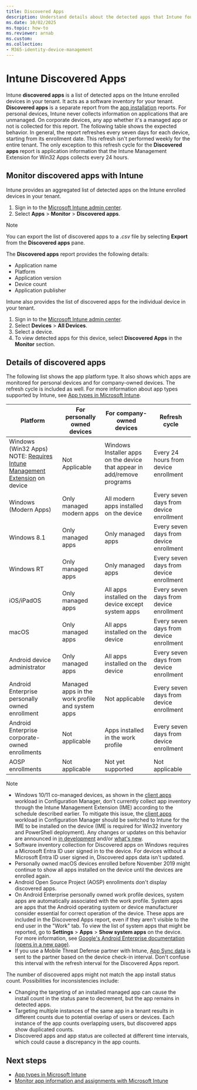 ```yaml
---
title: Discovered Apps
description: Understand details about the detected apps that Intune found on a device.
ms.date: 10/02/2025
ms.topic: how-to
ms.reviewer: arnab
ms.custom:
ms.collection:
- M365-identity-device-management
---
```


# Intune Discovered Apps

Intune **discovered apps** is a list of detected apps on the Intune enrolled devices in your tenant. It acts as a software inventory for your tenant. **Discovered apps** is a separate report from the [app installation](apps-monitor.md) reports. For personal devices, Intune never collects information on applications that are unmanaged. On corporate devices, any app whether it's a managed app or not is collected for this report. The following table shows the expected behavior. In general, the report refreshes every seven days for each device, starting from its enrollment date. This refresh isn't performed weekly for the entire tenant. The only exception to this refresh cycle for the **Discovered apps** report is application information that the Intune Management Extension for Win32 Apps collects every 24 hours.

## Monitor discovered apps with Intune

Intune provides an aggregated list of detected apps on the Intune enrolled devices in your tenant.

1. Sign in to the [Microsoft Intune admin center](https://go.microsoft.com/fwlink/?linkid=2109431).
2. Select **Apps** > **Monitor** > **Discovered apps**.

>[!NOTE]
>You can export the list of discovered apps to a *.csv* file by selecting **Export** from the **Discovered apps** pane.

The **Discovered apps** report provides the following details:

- Application name
- Platform
- Application version
- Device count
- Application publisher

Intune also provides the list of discovered apps for the individual device in your tenant.

1. Sign in to the [Microsoft Intune admin center](https://go.microsoft.com/fwlink/?linkid=2109431).
2. Select **Devices** > **All Devices**.
3. Select a device.
4. To view detected apps for this device, select **Discovered Apps** in the **Monitor** section.

## Details of discovered apps

The following list shows the app platform type. It also shows which apps are monitored for personal devices and for company-owned devices. The refresh cycle is included as well. For more information about app types supported by Intune, see [App types in Microsoft Intune](apps-add.md#app-types-in-microsoft-intune).

| Platform | For personally owned devices | For company-owned devices | Refresh cycle |
|------------------------------------------------------------------------|----------------------------------|--------------------------------------------------|---------------------------------------|
| Windows (Win32 Apps) NOTE: [Requires Intune Management Extension](intune-management-extension.md) on device | Not Applicable | Windows Installer apps on the device that appear in add/remove programs | Every 24 hours from device enrollment |
| Windows (Modern Apps) | Only managed modern apps | All modern apps installed on the device | Every seven days from device enrollment |
| Windows 8.1 | Only managed apps | Only managed apps | Every seven days from device enrollment |
| Windows RT | Only managed apps | Only managed apps | Every seven days from device enrollment |
| iOS/iPadOS | Only managed apps | All apps installed on the device except system apps | Every seven days from device enrollment |
| macOS | Only managed apps | All apps installed on the device | Every seven days from device enrollment |
| Android device administrator | Only managed apps | All apps installed on the device | Every seven days from device enrollment |
| Android Enterprise personally owned enrollment | Managed apps in the work profile and system apps | Not applicable | Every seven days from device enrollment |
| Android Enterprise corporate-owned enrollments | Not applicable| Apps installed in the work profile| Every seven days from device enrollment |
| AOSP enrollments | Not applicable | Not yet supported | Not applicable |

> [!NOTE]
> - Windows 10/11 co-managed devices, as shown in the [client apps](../../configmgr/comanage/workloads.md#client-apps) workload in Configuration Manager, don't currently collect app inventory through the Intune Management Extension (IME) according to the schedule described earlier. To mitigate this issue, the [client apps](../../configmgr/comanage/workloads.md#client-apps) workload in Configuration Manager should be switched to Intune for the IME to be installed on the device (IME is required for Win32 inventory and PowerShell deployment). Any changes or updates on this behavior are announced in [in development](../fundamentals/in-development.md) and/or [what's new](../fundamentals/whats-new.md).
> - Software inventory collection for Discovered apps on Windows requires a Microsoft Entra ID user signed in to the device. For devices without a Microsoft Entra ID user signed in, Discovered apps data isn't updated.
> - Personally owned macOS devices enrolled before November 2019 might continue to show all apps installed on the device until the devices are enrolled again.
> - Android Open Source Project (AOSP) enrollments don't display discovered apps.
> - On Android Enterprise personally owned work profile devices, system apps are automatically associated with the work profile. System apps are apps that the Android operating system or device manufacturer consider essential for correct operation of the device. These apps are included in the Discovered Apps report, even if they aren't visible to the end user in the "Work" tab. To view the list of system apps that might be reported, go to **Settings** > **Apps** > **Show system apps** on the device. For more information, see [Google's Android Enterprise documentation (opens in a new page)](https://source.android.com/docs/devices/admin/implement#default-work-apps).
> - If you use a Mobile Threat Defense partner with Intune, [App Sync data](../protect/mtd-connector-enable.md) is sent to the partner based on the device check-in interval. Don't confuse this interval with the refresh interval for the Discovered Apps report.

The number of discovered apps might not match the app install status count. Possibilities for inconsistencies include:

- Changing the targeting of an installed managed app can cause the install count in the status pane to decrement, but the app remains in detected apps.
- Targeting multiple instances of the same app in a tenant results in different counts due to potential overlap of users or devices. Each instance of the app counts overlapping users, but discovered apps show duplicated counts.
- Discovered apps and app status are collected at different time intervals, which could cause a discrepancy in the app counts.

## Next steps

- [App types in Microsoft Intune](apps-add.md#app-types-in-microsoft-intune)
- [Monitor app information and assignments with Microsoft Intune](apps-monitor.md)

